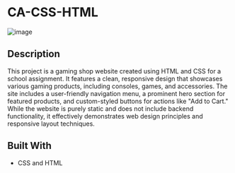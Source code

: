 # CA-CSS-HTML

![image](https://github.com/Ole12345678910/-CA-CSS-HTML-css/assets/144427985/f0d4608f-0d34-4401-ae0c-6dc2a42ccb50)

## Description

This project is a gaming shop website created using HTML and CSS for a school assignment. 
It features a clean, responsive design that showcases various gaming products, including consoles, games, and accessories. 
The site includes a user-friendly navigation menu, a prominent hero section for featured products, and custom-styled buttons for actions like "Add to Cart." 
While the website is purely static and does not include backend functionality, it effectively demonstrates web design principles and responsive layout techniques.

## Built With

- CSS and HTML
